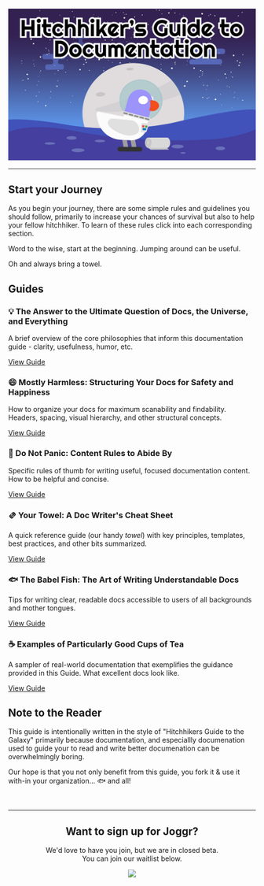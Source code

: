 <p align="center">
  <img src="/assets/duck-in-space.png" />
  <hr>
</p>

## Start your Journey

As you begin your journey, there are some simple rules and guidelines you should follow, primarily to increase your chances of survival but also to help your fellow hitchhiker. To learn of these rules click into each corresponding section.

Word to the wise, start at the beginning. Jumping around can be useful. 

Oh and always bring a towel.

## Guides

### 💡 The Answer to the Ultimate Question of Docs, the Universe, and Everything

A brief overview of the core philosophies that inform this documentation guide - clarity, usefulness, humor, etc.

[View Guide](/guides/42.md)

### 😄 Mostly Harmless: Structuring Your Docs for Safety and Happiness

How to organize your docs for maximum scanability and findability. Headers, spacing, visual hierarchy, and other structural concepts.

[View Guide](/guides/structure.md)

### 🦺 Do Not Panic: Content Rules to Abide By

Specific rules of thumb for writing useful, focused documentation content. How to be helpful and concise.

[View Guide](/guides/rules.md)

### 🫔 Your Towel: A Doc Writer's Cheat Sheet

A quick reference guide (our handy _towel_) with key principles, templates, best practices, and other bits summarized.

[View Guide](/guides/cheatsheet.md)

### 🐟 The Babel Fish: The Art of Writing Understandable Docs

Tips for writing clear, readable docs accessible to users of all backgrounds and mother tongues.

[View Guide](/guides/art-of-writing-docs.md)

### ☕️ Examples of Particularly Good Cups of Tea

A sampler of real-world documentation that exemplifies the guidance provided in this Guide. What excellent docs look like.

[View Guide](/guides/examples.md)

## Note to the Reader

This guide is intentionally written in the style of "Hitchhikers Guide to the Galaxy" primarily because documentation, and especiallly documenation used to guide your to read and write better documenation can be overwhelmingly boring. 

Our hope is that you not only benefit from this guide, you fork it & use it with-in your organization... 🐟 and all!

<br>
<hr>
<h2 align="center">
    Want to sign up for Joggr?
</h2>
<p align="center">
    We'd love to have you join, but we are in closed beta. <br> You can join our waitlist below.
</p>
<p align="center">
    <a href="https://www.joggr.io/closed-beta-waitlist?utm_source=github&utm_medium=org-readme&utm_campaign=static-docs" alt="Join the Waitlist">
        <img src="https://storage.googleapis.com/joggr-public-assets/github/badges/join-waitlist-badge.svg" width="250px" />
    </a>
</p>
